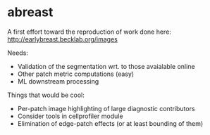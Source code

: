 abreast
=======

A first effort toward the reproduction of work done here: http://earlybreast.becklab.org/images

Needs:
 * Validation of the segmentation wrt. to those avaialable online
 * Other patch metric computations (easy)
 * ML downstream processing
 
Things that would be cool:
 * Per-patch image highlighting of large diagnostic contributors
 * Consider tools in cellprofiler module
 * Elimination of edge-patch effects (or at least bounding of them)

